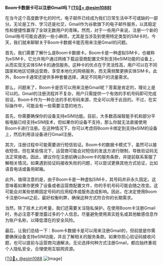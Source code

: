 **Boom卡数据卡可以注册Gmail吗？[[TG💪+ @esim1088](https://t.me/s/esim1088)]**

在当今这个高度数字化的时代，电子邮件已经成为我们日常生活中不可或缺的一部分。无论是工作、学习还是社交，Gmail作为谷歌旗下的电子邮件服务，以其稳定性和便捷性赢得了全球无数用户的青睐。然而，对于一些用户来说，注册一个新的Gmail账号可能会遇到一些小麻烦，尤其是当涉及到使用特定类型的SIM卡时。今天，我们就来聊聊关于Boom卡数据卡能否用来注册Gmail的问题。

首先，我们需要了解什么是Boom卡数据卡。Boom卡是一种虚拟SIM卡，也被称为eSIM卡，它允许用户通过网络下载运营商配置文件到支持eSIM功能的设备上，从而实现无实体SIM卡的通信服务。这种卡的优点在于灵活性高，用户可以在不同国家和地区切换运营商，享受本地化的网络服务，而无需频繁更换实体SIM卡。此外，Boom卡通常还提供多种套餐选择，满足不同用户的流量需求。

那么，问题来了，Boom卡是否可以用来注册Gmail呢？答案是肯定的，理论上是可以的。Gmail的注册流程并不复杂，用户只需提供一个有效的手机号码即可完成验证。Boom卡作为一种合法的手机号码来源，完全可以用于此目的。不过，在实际操作中，可能会有一些需要注意的地方。

首先，你需要确保你的设备支持eSIM功能。目前，大多数高端智能手机和部分平板电脑已经支持eSIM技术，但如果你的设备不支持，那么你就无法直接使用Boom卡进行注册。在这种情况下，你可以考虑将Boom卡绑定到支持eSIM的设备上，然后利用该设备进行Gmail注册。

其次，注册过程中可能需要进行短信验证。Boom卡的数据卡模式下，虽然可以接收短信，但在某些情况下，运营商可能会对短信的发送方进行限制，导致验证码无法正常接收。因此，建议你在注册前确认Boom卡的服务条款，并提前联系客服了解相关情况。如果遇到验证码接收失败的问题，可以尝试更换其他方式验证，比如语音电话或备用邮箱。

此外，值得注意的是，由于Boom卡是一种虚拟SIM卡，其号码并非永久固定。这意味着如果你更换了设备或者运营商配置文件，你的手机号码可能会随之改变。这可能会对某些依赖固定号码的应用程序或服务造成影响。因此，在决定使用Boom卡注册Gmail之前，最好权衡利弊，确保这种方式符合你的长期需求。

当然，除了技术上的考量，我们还需要关注隐私保护。在使用Boom卡注册Gmail时，务必注意不要泄露过多的个人信息。尽量避免使用真实姓名或其他敏感信息作为账户名称，以降低潜在的安全风险。

最后，让我们总结一下：Boom卡数据卡是可以用来注册Gmail的，但前提是你需要确保设备支持eSIM功能，并且了解相关的服务条款。如果你担心验证码接收问题，也可以提前与运营商沟通解决。无论选择何种方式注册Gmail，都应始终重视个人隐私安全，合理使用互联网资源。

[[TG💪+ @esim1088](https://t.me/s/esim1088) ![Image](https://i.postimg.cc/4NQfJmqS/Snipaste-2025-05-13-00-14-12.png)]